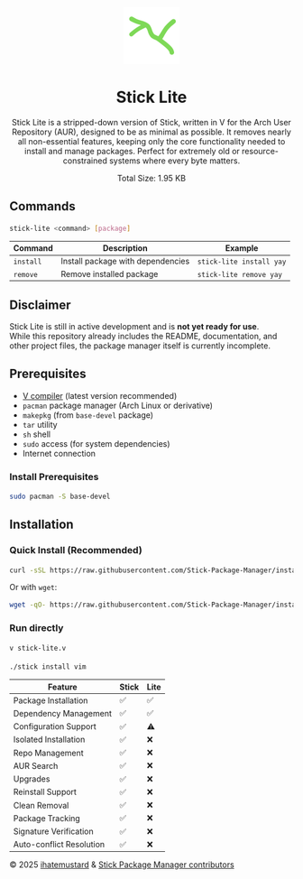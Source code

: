 <div align="center">
  
<a href="https://raw.githubusercontent.com/Stick-Package-Manager/lite/refs/heads/assets/lite.png" target="_blank" rel="noopener">
  <img src="https://raw.githubusercontent.com/Stick-Package-Manager/lite/refs/heads/assets/lite.png" width="100" height="100" alt="Stick Lite logo">
  
</a>

# Stick Lite
Stick Lite is a stripped-down version of Stick, written in V for the Arch User Repository (AUR), designed to be as minimal as possible. It removes nearly all non-essential features, keeping only the core functionality needed to install and manage packages. Perfect for extremely old or resource-constrained systems where every byte matters.

Total Size: 1.95 KB
</div>

## **Commands**

```bash
stick-lite <command> [package]
```

| Command | Description | Example |
|---------|-------------|---------|
| `install` | Install package with dependencies | `stick-lite install yay` |
| `remove` | Remove installed package | `stick-lite remove yay` |

## **Disclaimer**  
Stick Lite is still in active development and is **not yet ready for use**.  
While this repository already includes the README, documentation, and other project files, the package manager itself is currently incomplete.  

## Prerequisites

- [V compiler](https://vlang.io/) (latest version recommended)
- `pacman` package manager (Arch Linux or derivative)
- `makepkg` (from `base-devel` package)
- `tar` utility
- `sh` shell
- `sudo` access (for system dependencies)
- Internet connection

### Install Prerequisites

```bash
sudo pacman -S base-devel
```

## Installation

### Quick Install (Recommended)

```bash
curl -sSL https://raw.githubusercontent.com/Stick-Package-Manager/installer/main/install.sh | bash
```

Or with `wget`:

```bash
wget -qO- https://raw.githubusercontent.com/Stick-Package-Manager/installer/main/install.sh | bash
```

### Run directly

```bash
v stick-lite.v

./stick install vim
```

| Feature                  | Stick | Lite |
|--------------------------|-------|------------|
| Package Installation      | ✅    | ✅         |
| Dependency Management     | ✅    | ✅         |
| Configuration Support     | ✅    | ⚠️         |
| Isolated Installation     | ✅    | ❌         |
| Repo Management           | ✅    | ❌         |
| AUR Search                | ✅    | ❌         |
| Upgrades            | ✅    | ❌         |
| Reinstall Support         | ✅    | ❌         |
| Clean Removal             | ✅    | ❌         |
| Package Tracking          | ✅    | ❌         |
| Signature Verification    | ✅    | ❌         |
| Auto-conflict Resolution  | ✅    | ❌         |

© 2025 [ihatemustard](https://github.com/ihatemustard) & [Stick Package Manager contributors](https://github.com/Stick-Package-Manager/stick/people)
